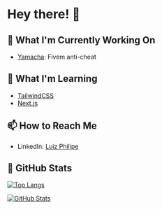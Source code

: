 # Hey there! 👋

## 🔭 What I'm Currently Working On

- [Yamacha](https://yamacha.site/): Fivem anti-cheat

## 🌱 What I'm Learning

- [TailwindCSS](https://tailwindcss.com/)
- [Next.js](https://nextjs.org/)

## 📫 How to Reach Me

- LinkedIn: [Luiz Philipe](https://www.linkedin.com/in/luiz-philipe-875ab42a1/)

## 🚀 GitHub Stats

[![Top Langs](https://github-readme-stats.vercel.app/api/top-langs/?username=Srcyax&layout=compact)](https://github.com/Srcyax)

[![GitHub Stats](https://github-readme-stats.vercel.app/api?username=Srcyax)](https://github.com/Srcyax)
